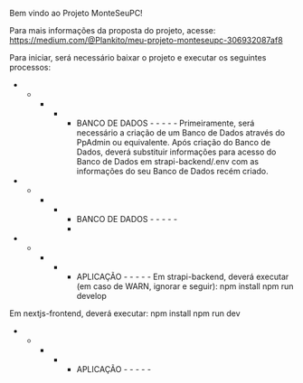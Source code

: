 Bem vindo ao Projeto MonteSeuPC!

Para mais informações da proposta do projeto, acesse: https://medium.com/@Plankito/meu-projeto-monteseupc-306932087af8

Para iniciar, será necessário baixar o projeto e executar os seguintes processos:

 - - - - - BANCO DE DADOS - - - - - 
Primeiramente, será necessário a criação de um Banco de Dados através do PpAdmin ou equivalente.
Após criação do Banco de Dados, deverá substituir informações para acesso do Banco de Dados em strapi-backend/.env com as informações do seu Banco de Dados recém criado.
 - - - - - BANCO DE DADOS - - - - -
         - 
 - - - - - APLICAÇÃO - - - - - 
Em strapi-backend, deverá executar (em caso de WARN, ignorar e seguir):
npm install
npm run develop

Em nextjs-frontend, deverá executar:
npm install
npm run dev
 - - - - - APLICAÇÃO - - - - - 

